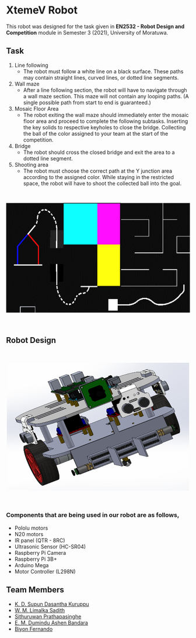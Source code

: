 # XtemeV Robot
This robot was designed for the task given in **EN2532 - Robot Design and Competition** module in Semester 3 (2021), University of Moratuwa.

## Task
1. Line following
    - The robot must follow a white line on a black surface. These paths may contain straight
lines, curved lines, or dotted line segments.
2. Wall maze
    - After a line following section, the robot will have to navigate through a wall maze
section. This maze will not contain any looping paths. (A single possible path from
start to end is guaranteed.)
3. Mosaic Floor Area
    - The robot exiting the wall maze should immediately enter the mosaic floor area and
proceed to complete the following subtasks. Inserting the key solids to respective
keyholes to close the bridge. Collecting the ball of the color assigned to your team at
the start of the competition.
4. Bridge
    - The robot should cross the closed bridge and exit the area to a dotted line segment.
5. Shooting area
    - The robot must choose the correct path at the Y junction area according to the assigned color. While staying in the restricted space, the robot will have to shoot the
collected ball into the goal.
<br>
<p align="center">
    <img src="images/sample_arena.PNG" alt="drawing" width="600" height ="300"/>
</p>
<br>

## Robot Design
<br>
<p align="center">
    <img src="images/robot.png" alt="drawing" width="500" height ="350"/>
</p>
<br>

### Components that are being used in our robot are as follows,
- Pololu motors 
- N20 motors
- IR panel (QTR - 8RC)
- Ultrasonic Sensor (HC-SR04)
- Raspberry Pi Camera
- Raspberry Pi 3B+
- Arduino Mega
- Motor Controller (L298N)
## Team Members
- [K. D. Supun Dasantha Kuruppu](https://github.com/SupunDK)
- [W. M. Limalka Sadith](https://github.com/limalkasadith)
- [Sithuruwan Prathapasinghe](https://github.com/PrathapasingheSP99)
- [E. M. Dumindu Ashen Bandara](https://github.com/Dumindu-Bandara)
- [Biyon Fernando](https://github.com/BiyonFernando)
